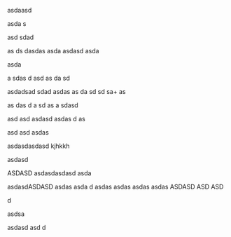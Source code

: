 
asdaasd

asda
s

asd
sdad

as
ds
dasdas
asda
asdasd
asda

asda

a
sdas
d
asd
as
da
sd

asdadsad
sdad
asdas
as
da
sd
sd
sa+
as

as
das
d
a
sd
as
a
sdasd

asd
asd
asdasd
asdas
d
as

asd
asd
asdas

asdasdasdasd
kjhkkh
        
asdasd

ASDASD
asdasdasdasd
asda

asdasdASDASD
asdas
asda
d
asdas
asdas
asdas
asdas
ASDASD
ASD
ASD

d

asdsa

asdasd
asd
d

